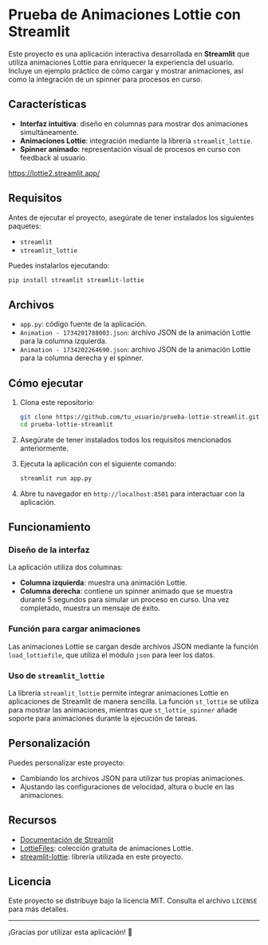 # Prueba de Animaciones Lottie con Streamlit

Este proyecto es una aplicación interactiva desarrollada en **Streamlit** que utiliza animaciones Lottie para enriquecer la experiencia del usuario. Incluye un ejemplo práctico de cómo cargar y mostrar animaciones, así como la integración de un spinner para procesos en curso.

## Características

- **Interfaz intuitiva**: diseño en columnas para mostrar dos animaciones simultáneamente.
- **Animaciones Lottie**: integración mediante la librería `streamlit_lottie`.
- **Spinner animado**: representación visual de procesos en curso con feedback al usuario.

https://lottie2.streamlit.app/

## Requisitos

Antes de ejecutar el proyecto, asegúrate de tener instalados los siguientes paquetes:

- `streamlit`
- `streamlit_lottie`

Puedes instalarlos ejecutando:

```bash
pip install streamlit streamlit-lottie
```

## Archivos

- `app.py`: código fuente de la aplicación.
- `Animation - 1734201788003.json`: archivo JSON de la animación Lottie para la columna izquierda.
- `Animation - 1734202264690.json`: archivo JSON de la animación Lottie para la columna derecha y el spinner.

## Cómo ejecutar

1. Clona este repositorio:

   ```bash
   git clone https://github.com/tu_usuario/prueba-lottie-streamlit.git
   cd prueba-lottie-streamlit
   ```

2. Asegúrate de tener instalados todos los requisitos mencionados anteriormente.

3. Ejecuta la aplicación con el siguiente comando:

   ```bash
   streamlit run app.py
   ```

4. Abre tu navegador en `http://localhost:8501` para interactuar con la aplicación.

## Funcionamiento

### Diseño de la interfaz
La aplicación utiliza dos columnas:

- **Columna izquierda**: muestra una animación Lottie.
- **Columna derecha**: contiene un spinner animado que se muestra durante 5 segundos para simular un proceso en curso. Una vez completado, muestra un mensaje de éxito.

### Función para cargar animaciones
Las animaciones Lottie se cargan desde archivos JSON mediante la función `load_lottiefile`, que utiliza el módulo `json` para leer los datos.

### Uso de `streamlit_lottie`
La librería `streamlit_lottie` permite integrar animaciones Lottie en aplicaciones de Streamlit de manera sencilla. La función `st_lottie` se utiliza para mostrar las animaciones, mientras que `st_lottie_spinner` añade soporte para animaciones durante la ejecución de tareas.

## Personalización

Puedes personalizar este proyecto:

- Cambiando los archivos JSON para utilizar tus propias animaciones.
- Ajustando las configuraciones de velocidad, altura o bucle en las animaciones.

## Recursos

- [Documentación de Streamlit](https://docs.streamlit.io/)
- [LottieFiles](https://lottiefiles.com/): colección gratuita de animaciones Lottie.
- [streamlit-lottie](https://github.com/andfanilo/streamlit-lottie): librería utilizada en este proyecto.

## Licencia

Este proyecto se distribuye bajo la licencia MIT. Consulta el archivo `LICENSE` para más detalles.

---

¡Gracias por utilizar esta aplicación! 🎉

